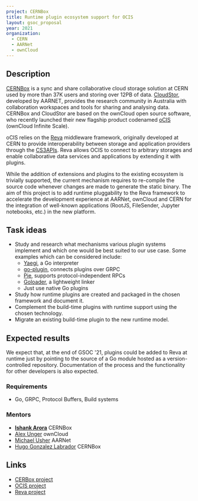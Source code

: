 ```yaml
---
project: CERNBox
title: Runtime plugin ecosystem support for OCIS
layout: gsoc_proposal
year: 2021
organization:
  - CERN
  - AARNet
  - ownCloud
---
```


## Description

[CERNBox](https://cernbox.web.cern.ch/cernbox/) is a sync and share collaborative cloud storage solution at CERN used by more than 37K users and storing over 12PB of data. [CloudStor](https://www.aarnet.edu.au/network-and-services/cloud-services/cloudstor), developed by AARNET, provides the research community in Australia with collaboration workspaces and tools for sharing and analysing data. CERNBox and CloudStor are based on the ownCloud open source software, who recently launched their new flagship product codenamed [oCIS](https://owncloud.github.io/ocis/) (ownCloud Infinite Scale).

oCIS relies on the [Reva](https://reva.link/) middleware framework, originally developed at CERN to provide interoperability between storage and application providers through the [CS3APIs](https://cs3org.github.io/cs3apis/). Reva allows OCIS to connect to arbitrary storages and enable collaborative data services and applications by extending it with plugins.

While the addition of extensions and plugins to the existing ecosystem is trivially supported, the current mechanism requires to re-compile the source code whenever changes are made to generate the static binary. The aim of this project is to add runtime pluggability to the Reva framework to accelerate the development experience at AARNet, ownCloud and CERN for the integration of well-known applications (RootJS, FileSender, Jupyter notebooks, etc.) in the new platform.

## Task ideas

* Study and research what mechanisms various plugin systems implement and which one would be best suited to our use case. Some examples which can be considered include:
    * [Yaegi](https://github.com/traefik/yaegi), a Go interpreter
    * [go-plugin](https://github.com/hashicorp/go-plugin), connects plugins over GRPC
    * [Pie](https://github.com/natefinch/pie), supports protocol-independent RPCs
    * [Goloader](https://github.com/dearplain/goloader), a lightweight linker
    * Just use native Go plugins
* Study how runtime plugins are created and packaged in the chosen framework and document it.
* Complement the build-time plugins with runtime support using the chosen technology.
* Migrate an existing build-time plugin to the new runtime model.


## Expected results
We expect that, at the end of GSOC '21, plugins could be added to Reva at runtime just by pointing to the source of a Go module hosted as a version-controlled repository. Documentation of the process and the functionality for other developers is also expected.

### Requirements
* Go, GRPC, Protocol Buffers, Build systems

### Mentors
* **[Ishank Arora](mailto:ishank.arora@cern.ch)** CERNBox
* [Alex Unger](mailto:aunger@owncloud.com) ownCloud
* [Michael Usher](mailto:Michael.Usher@aarnet.edu.au) AARNet
* [Hugo Gonzalez Labrador](mailto:hugo.gonzalez.labrador@cern.ch) CERNBox

## Links
  * [CERBox project](https://cernbox.web.cern.ch)
  * [OCIS project](https://owncloud.github.io/ocis/)
  * [Reva project](https://reva.link/)

